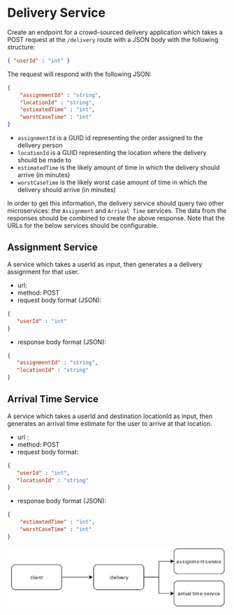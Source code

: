# Delivery Service

Create an endpoint for a crowd-sourced delivery application which takes a POST request at the `/delivery` route with a JSON body with the following structure:

```json
{ "userId" : "int" }
```

The request will respond with the following JSON:

```json
{ 
    "assignmentId" : "string",
    "locationId" : "string",
    "estimatedTime" : "int",
    "worstCaseTime" : "int"
}
```

* `assignmentId` is a GUID id representing the order assigned to the delivery person
* `locationId` is a GUID representing the location where the delivery should be made to
* `estimatedTime` is the likely amount of time in which the delivery should arrive (in minutes)
* `worstCaseTime` is the likely worst case amount of time in which the delivery should arrive (in minutes)

In order to get this information, the delivery service should query two other microservices: the `Assignment` and `Arrival Time` services. The data from the responses should be combined to create the above response. Note that the URLs for the below services should be configurable.


 ## Assignment Service

A service which takes a userId as input, then generates a a delivery assignment for that user.

* url: <assignment URL>
* method: POST
* request body format (JSON):

```json
{
   "userId" : "int"
}
```

* response body format (JSON):

```json
{
   "assignmentId" : "string",
   "locationId" : "string"
}
```

## Arrival Time Service

A service which takes a userId and destination locationId as input, then generates an arrival time estimate for the user to arrive at that location.

* url : <arrival time URL>
* method: POST
* request body format:

```json
{
   "userId" : "int",
   "locationId" : "string"
}
```

* response body format (JSON):

```json
{
    "estimatedTime" : "int",
    "worstCaseTime" : "int"
}
```

![test](overview.png)
